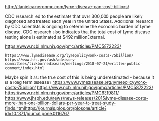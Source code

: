 ## 


http://danielcameronmd.com/lyme-disease-can-cost-billions/
    
 
CDC research led to the estimate that over 300,000 people are likely diagnosed and treated each year in the United States. Additional research by CDC scientists is ongoing to determine the economic burden of Lyme disease. CDC research also indicates that the total cost of Lyme disease testing alone is estimated at $492 millionExternal.

https://www.ncbi.nlm.nih.gov/pmc/articles/PMC5872223/
    
    https://www.lymedisease.org/lymepolicywonk-costs-75billion/
    https://www.hhs.gov/ash/advisory-committees/tickbornedisease/meetings/2018-07-24/written-public-comment/index.html

Maybe spin it as: the true cost of this is being underestimated - because it is a long term disease? 
    https://www.lymedisease.org/lymepolicywonk-costs-75billion/
        https://www.ncbi.nlm.nih.gov/pmc/articles/PMC5872223/
            https://www.ncbi.nlm.nih.gov/pmc/articles/PMC6319811/
                https://www.jhsph.edu/news/news-releases/2015/lyme-disease-costs-more-than-one-billion-dollars-per-year-to-treat-study-finds.htmlhttps://journals.plos.org/plosone/article?id=10.1371/journal.pone.0116767